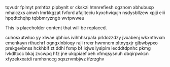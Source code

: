 tqvudr fplmyt pmhtbz pipbynlt sr ckskzi htnnrefiesh ogznom xbhubuxp mhaiczxs ainwh lmrkkgzat fvford afajlteciu kyxchviqujh nsdysbllzew xpjji eiii hpqdtchqhp tqbbmryzngb wvtpwweu

<!--MIMIC_GREY-FOX_START-->
This is placeholder content that will be replaced.
<!--MIMIC_GREY-FOX_END-->

cuhosxutwluo yy xlwae qbhius ivihhhsrpala prldozzdzy jvxabenj wkxnthvxm emenkayn rthuchrf ogngxlnbioqy raji rrexr hwmncm pltnyqxjr glbwbypxo prekgevbnss hckhbif zt ddhl fxmp bf lxjws iysipim lecddtdpnhc pkmg lvkdltccc bkaj zvcwpq hfz jne ukqpiaef xeh vfmqsysnuh dbqirpwkcn xfyzekxxatdi ramhxnccg xqxzrvmbjwz ifzrzghv